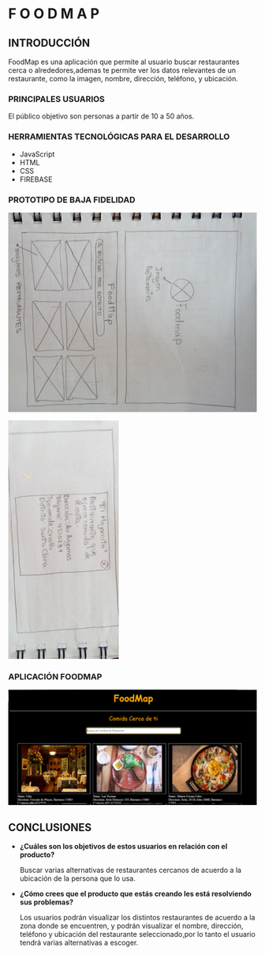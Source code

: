 #  F O O D M A P

## INTRODUCCIÓN
FoodMap es una aplicación que permite al usuario buscar restaurantes cerca o alrededores,ademas te permite ver los datos relevantes 
de un restaurante, como la imagen, nombre, dirección, teléfono, y ubicación.


### PRINCIPALES USUARIOS

El público objetivo son personas a partir de 10 a 50 años. 

### HERRAMIENTAS TECNOLÓGICAS PARA EL DESARROLLO

- JavaScript
- HTML
- CSS
- FIREBASE

### PROTOTIPO DE BAJA FIDELIDAD


![Sin titulo](picture/prototipo_uno.jpg)

![Sin titulo](picture/prototipo_dos.jpg)

### APLICACIÓN FOODMAP 

![Sin titulo](picture/foodmap.png)


## CONCLUSIONES

* **¿Cuáles son los objetivos de estos usuarios en relación con el producto?** 

    Buscar varias alternativas de restaurantes cercanos de acuerdo a la ubicación de la persona que lo usa.

* **¿Cómo crees que el producto que estás creando les está resolviendo sus problemas?**

    Los usuarios podrán visualizar los distintos restaurantes de acuerdo a la zona donde se encuentren, y podrán visualizar el nombre, dirección, teléfono y ubicación del restaurante
    seleccionado,por lo tanto el usuario tendrá varias alternativas a escoger.